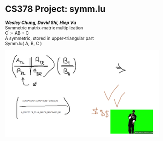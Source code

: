 # CS378 Project: symm.lu

***Wesley Chung, David Shi, Hiep Vu***  
Symmetric matrix-matrix multiplication  
C := AB + C  
A symmetric, stored in upper-triangular part  
Symm.lu( A, B, C )  
  
  
  
  

  
![Alt text](/win.png?raw=true "win")
